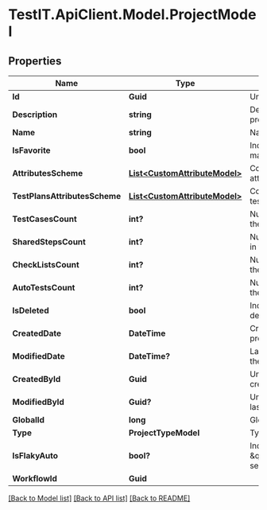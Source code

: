 # TestIT.ApiClient.Model.ProjectModel

## Properties

Name | Type | Description | Notes
------------ | ------------- | ------------- | -------------
**Id** | **Guid** | Unique ID of the project | 
**Description** | **string** | Description of the project | [optional] 
**Name** | **string** | Name of the project | 
**IsFavorite** | **bool** | Indicates if the project is marked as favorite | 
**AttributesScheme** | [**List&lt;CustomAttributeModel&gt;**](CustomAttributeModel.md) | Collection of the project attributes | [optional] 
**TestPlansAttributesScheme** | [**List&lt;CustomAttributeModel&gt;**](CustomAttributeModel.md) | Collection of the project test plans attributes | [optional] 
**TestCasesCount** | **int?** | Number of test cases in the project | [optional] 
**SharedStepsCount** | **int?** | Number of shared steps in the project | [optional] 
**CheckListsCount** | **int?** | Number of checklists in the project | [optional] 
**AutoTestsCount** | **int?** | Number of autotests in the project | [optional] 
**IsDeleted** | **bool** | Indicates if the project is deleted | 
**CreatedDate** | **DateTime** | Creation date of the project | 
**ModifiedDate** | **DateTime?** | Last modification date of the project | [optional] 
**CreatedById** | **Guid** | Unique ID of the project creator | 
**ModifiedById** | **Guid?** | Unique ID of the project last editor | [optional] 
**GlobalId** | **long** | Global ID of the project | 
**Type** | **ProjectTypeModel** | Type of the project | 
**IsFlakyAuto** | **bool?** | Indicates if the status \&quot;Flaky/Stable\&quot; sets automatically | [optional] 
**WorkflowId** | **Guid** |  | 

[[Back to Model list]](../README.md#documentation-for-models) [[Back to API list]](../README.md#documentation-for-api-endpoints) [[Back to README]](../README.md)

